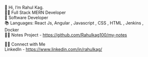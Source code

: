 👋 Hi, I’m Rahul Kag.<br/>
👨‍💻 Full Stack MERN Developer <br/>
🌱 Software Developer <br/>
📚 Languages: React Js, Angular , Javascript , CSS , HTML , Jenkins , Docker <br/>
👨‍💻 Notes Project - https://github.com/Rahulkag100/my-notes<br/>
  
🤝🏻 Connect with Me <br/>
      LinkedIn - https://www.linkedin.com/in/rahulkag/ 
     
